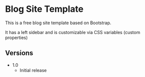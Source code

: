 # Blog Site Template

This is a free blog site template based on Bootstrap.

It has a left sidebar and is customizable via CSS variables (custom properties)

## Versions

- 1.0
  - Initial release
